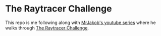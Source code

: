 # The Raytracer Challenge
This repo is me following along with [MrJakob's youtube series](https://youtube.com/playlist?list=PLy68GuC77sUTyOUvDhVboQoOlHoa4XrSO) where he walks through [The Raytracer Challenge](http://raytracerchallenge.com/).